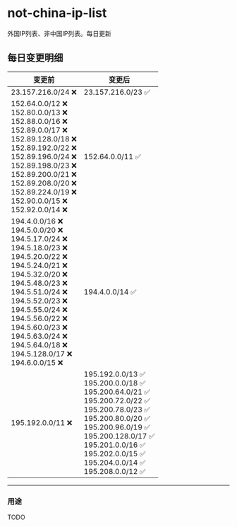 # not-china-ip-list
外国IP列表、非中国IP列表。每日更新

每日变更明细
--------------------
|  变更前   | 变更后 |
|  ----  | ----  |
|  23.157.216.0/24 :x:  | 23.157.216.0/23 :white_check_mark: | 
|  152.64.0.0/12 :x: <br> 152.80.0.0/13 :x: <br> 152.88.0.0/16 :x: <br> 152.89.0.0/17 :x: <br> 152.89.128.0/18 :x: <br> 152.89.192.0/22 :x: <br> 152.89.196.0/24 :x: <br> 152.89.198.0/23 :x: <br> 152.89.200.0/21 :x: <br> 152.89.208.0/20 :x: <br> 152.89.224.0/19 :x: <br> 152.90.0.0/15 :x: <br> 152.92.0.0/14 :x: <br> | 152.64.0.0/11 :white_check_mark: | 
|  194.4.0.0/16 :x: <br> 194.5.0.0/20 :x: <br> 194.5.17.0/24 :x: <br> 194.5.18.0/23 :x: <br> 194.5.20.0/22 :x: <br> 194.5.24.0/21 :x: <br> 194.5.32.0/20 :x: <br> 194.5.48.0/23 :x: <br> 194.5.51.0/24 :x: <br> 194.5.52.0/23 :x: <br> 194.5.55.0/24 :x: <br> 194.5.56.0/22 :x: <br> 194.5.60.0/23 :x: <br> 194.5.63.0/24 :x: <br> 194.5.64.0/18 :x: <br> 194.5.128.0/17 :x: <br> 194.6.0.0/15 :x: <br> | 194.4.0.0/14 :white_check_mark: | 
|  195.192.0.0/11 :x:  | 195.192.0.0/13 :white_check_mark: <br> 195.200.0.0/18 :white_check_mark: <br> 195.200.64.0/21 :white_check_mark: <br> 195.200.72.0/22 :white_check_mark: <br> 195.200.78.0/23 :white_check_mark: <br> 195.200.80.0/20 :white_check_mark: <br> 195.200.96.0/19 :white_check_mark: <br> 195.200.128.0/17 :white_check_mark: <br> 195.201.0.0/16 :white_check_mark: <br> 195.202.0.0/15 :white_check_mark: <br> 195.204.0.0/14 :white_check_mark: <br> 195.208.0.0/12 :white_check_mark: <br>  | 

--------------------
### 用途
TODO
